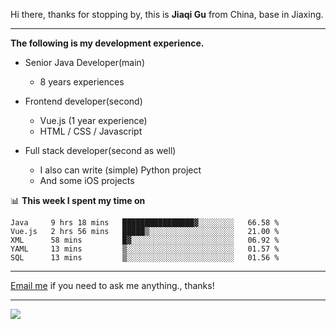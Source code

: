 Hi there, thanks for stopping by, this is **Jiaqi Gu** from China, base in Jiaxing.

---

**The following is my development experience.**

- Senior Java Developer(main)
  - 8 years experiences

- Frontend developer(second)
  - Vue.js (1 year experience)
  - HTML / CSS / Javascript
  
- Full stack developer(second as well)
  - I also can write (simple) Python project
  - And some iOS projects

📊 **This week I spent my time on**
<!--START_SECTION:waka-->
```text
Java     9 hrs 18 mins   ████████████████▓░░░░░░░░   66.58 % 
Vue.js   2 hrs 56 mins   █████▒░░░░░░░░░░░░░░░░░░░   21.00 % 
XML      58 mins         █▓░░░░░░░░░░░░░░░░░░░░░░░   06.92 % 
YAML     13 mins         ▒░░░░░░░░░░░░░░░░░░░░░░░░   01.57 % 
SQL      13 mins         ▒░░░░░░░░░░░░░░░░░░░░░░░░   01.56 % 
```
<!--END_SECTION:waka-->

---

[Email me](mailto:droidqw@gmail.com?subject=Hiring_from_GitHub) if you need to ask me anything., thanks!

---

![]( https://visitor-badge.glitch.me/badge?page_id=githubgujiaqi)
